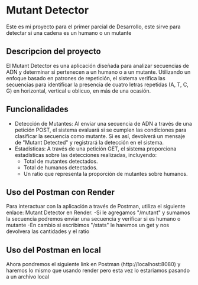 # Mutant Detector

Este es mi proyecto para el primer parcial de Desarrollo, este sirve para detectar si una cadena es un humano o un mutante

## Descripcion del proyecto

El Mutant Detector es una aplicación diseñada para analizar secuencias de ADN y determinar si pertenecen a un humano o a un mutante.
Utilizando un enfoque basado en patrones de repetición, el sistema verifica las secuencias para identificar la presencia de cuatro 
letras repetidas (A, T, C, G) en horizontal, vertical u oblicuo, en más de una ocasión.

## Funcionalidades

- Detección de Mutantes: Al enviar una secuencia de ADN a través de una petición POST, el sistema evaluará si se cumplen las condiciones 
para clasificar la secuencia como mutante. Si es así, devolverá un mensaje de "Mutant Detected" y registrará la detección en el sistema.
- Estadísticas: A través de una petición GET, el sistema proporciona estadísticas sobre las detecciones realizadas, incluyendo:
  - Total de mutantes detectados.
  - Total de humanos detectados.
  - Un ratio que representa la proporción de mutantes sobre humanos.

## Uso del Postman con Render

Para interactuar con la aplicación a través de Postman, utiliza el siguiente enlace: Mutant Detector en Render.
-Si le agregamos "/mutant" y sumamos la secuencia podremos enviar una secuencia y verificar si es humano o mutante
-En cambio si escribimos "/stats" le haremos un get y nos devolvera las cantidades y el ratio

## Uso del Postman en local

Ahora pondremos el siguiente link en Postman (http://localhost:8080) y haremos lo mismo que usando render pero esta vez lo estariamos pasando a un archivo local 
